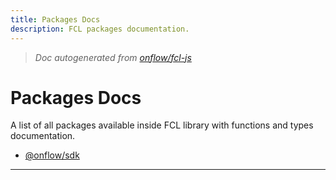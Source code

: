 ```yaml
---
title: Packages Docs
description: FCL packages documentation.
---
```


> _Doc autogenerated from [onflow/fcl-js](https://github.com/onflow/fcl-js)_

# Packages Docs

A list of all packages available inside FCL library with functions and types documentation.

- [@onflow/sdk](./sdk/index.md)

---
